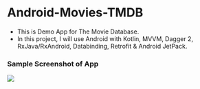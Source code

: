 # Android-Movies-TMDB 
- This is Demo App for The Movie Database.
- In this project, I will use Android with Kotlin, MVVM, Dagger 2, RxJava/RxAndroid, Databinding, Retrofit & Android JetPack.

### Sample Screenshot of App
<img src = "https://github.com/amankumar367/Android-Movies-TMDB/blob/master/Work-Sample/Movies_TMDB.png" />